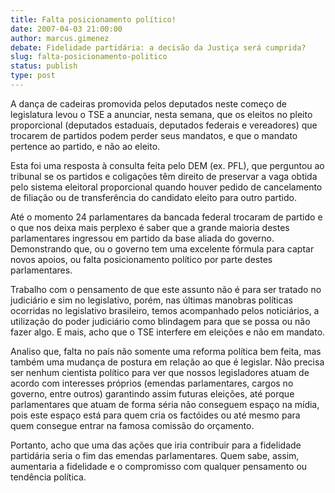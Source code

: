 ```yaml
---
title: Falta posicionamento político!
date: 2007-04-03 21:00:00
author: marcus.gimenez
debate: Fidelidade partidária: a decisão da Justiça será cumprida?
slug: falta-posicionamento-politico
status: publish 
type: post
---
```


  
  
A dança de cadeiras promovida pelos deputados neste começo de legislatura levou o TSE a anunciar, nesta semana, que os eleitos no pleito proporcional (deputados estaduais, deputados federais e vereadores) que trocarem de partidos podem perder seus mandatos, e que o mandato pertence ao partido, e não ao eleito.  
  
  
Esta foi uma resposta à consulta feita pelo DEM (ex. PFL), que perguntou ao tribunal se os partidos e coligações têm direito de preservar a vaga obtida pelo sistema eleitoral proporcional quando houver pedido de cancelamento de filiação ou de transferência do candidato eleito para outro partido.  
  
  
Até o momento 24 parlamentares da bancada federal trocaram de partido e o que nos deixa mais perplexo é saber que a grande maioria destes parlamentares ingressou em partido da base aliada do governo. Demonstrando que, ou o governo tem uma excelente fórmula para captar novos apoios, ou falta posicionamento político por parte destes parlamentares.  
  
  
Trabalho com o pensamento de que este assunto não é para ser tratado no judiciário e sim no legislativo, porém, nas últimas manobras políticas ocorridas no legislativo brasileiro, temos acompanhado pelos noticiários, a utilização do poder judiciário como blindagem para que se possa ou não fazer algo. E mais, acho que o TSE interfere em eleições e não em mandato.  
  
  
Analiso que, falta no país não somente uma reforma política bem feita, mas também uma mudança de postura em relação ao que é legislar. Não precisa ser nenhum cientista político para ver que nossos legisladores atuam de acordo com interesses próprios (emendas parlamentares, cargos no governo, entre outros) garantindo assim futuras eleições, até porque parlamentares que atuam de forma séria não conseguem espaço na mídia, pois este espaço está para quem cria os factóides ou até mesmo para quem consegue entrar na famosa comissão do orçamento.  
  
  
Portanto, acho que uma das ações que iria contribuir para a fidelidade partidária seria o fim das emendas parlamentares. Quem sabe, assim, aumentaria a fidelidade e o compromisso com qualquer pensamento ou tendência política.
